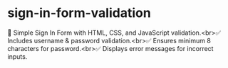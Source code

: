 # sign-in-form-validation
🚀 Simple Sign In Form with HTML, CSS, and JavaScript validation.&lt;br>✅ Includes username &amp; password validation.&lt;br>✅ Ensures minimum 8 characters for password.&lt;br>✅ Displays error messages for incorrect inputs.
